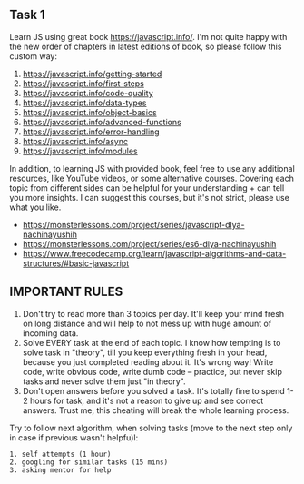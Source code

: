 ## Task 1

Learn JS using great book https://javascript.info/. I'm not quite happy with the new order of chapters in latest editions of book, so please follow this custom way:

1. https://javascript.info/getting-started
2. https://javascript.info/first-steps
3. https://javascript.info/code-quality
4. https://javascript.info/data-types
5. https://javascript.info/object-basics
6. https://javascript.info/advanced-functions
7. https://javascript.info/error-handling
8. https://javascript.info/async
9. https://javascript.info/modules

In addition, to learning JS with provided book, feel free to use any additional resources, like YouTube videos, or some alternative courses. Covering each topic from different sides can be helpful for your understanding + can tell you more insights. I can suggest this courses, but it's not strict, please use what you like.

- https://monsterlessons.com/project/series/javascript-dlya-nachinayushih
- https://monsterlessons.com/project/series/es6-dlya-nachinayushih
- https://www.freecodecamp.org/learn/javascript-algorithms-and-data-structures/#basic-javascript

## IMPORTANT RULES

1. Don't try to read more than 3 topics per day. It'll keep your mind fresh on long distance and will help to not mess up with huge amount of incoming data.
2. Solve EVERY task at the end of each topic. I know how tempting is to solve task in "theory", till you keep everything fresh in your head, because you just completed reading about it. It's wrong way! Write code, write obvious code, write dumb code – practice, but never skip tasks and never solve them just "in theory".
3. Don't open answers before you solved a task. It's totally fine to spend 1-2 hours for task, and it's not a reason to give up and see correct answers. Trust me, this cheating will break the whole learning process.

Try to follow next algorithm, when solving tasks (move to the next step only in case if previous wasn't helpfu)l:
    
    1. self attempts (1 hour)
    2. googling for similar tasks (15 mins)
    3. asking mentor for help
